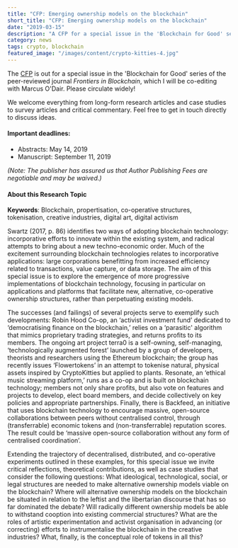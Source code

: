 ```yaml
---
title: "CFP: Emerging ownership models on the blockchain"
short_title: "CFP: Emerging ownership models on the blockchain"
date: "2019-03-15"
description: "A CFP for a special issue in the 'Blockchain for Good' series of the Frontiers in Blockchain, which I am co-editing with Marcus O'Dair"
category: news
tags: crypto, blockchain
featured_image: "/images/content/crypto-kitties-4.jpg"
---
```


The [CFP](https://www.frontiersin.org/research-topics/10083/emerging-ownership-models-on-the-blockchain) is out for a special issue in the 'Blockchain for Good' series of the peer-reviewed journal _Frontiers in Blockchain_, which I will be co-editing with Marcus O'Dair. Please circulate widely!

We welcome everything from long-form research articles and case studies to survey articles and critical commentary. Feel free to get in touch directly to discuss ideas.

#### Important deadlines:
- Abstracts: May 14, 2019
- Manuscript: September 11, 2019

_(Note: The publisher has assured us that Author Publishing Fees are negotiable and may be waived.)_

#### About this Research Topic

**Keywords**: Blockchain, propertisation, co-operative structures, tokenisation, creative industries, digital art, digital activism

Swartz (2017, p. 86) identifies two ways of adopting blockchain technology: incorporative efforts to innovate within the existing system, and radical attempts to bring about a new techno-economic order. Much of the excitement surrounding blockchain technologies relates to incorporative applications: large corporations benefitting from increased efficiency related to transactions, value capture, or data storage. The aim of this special issue is to explore the emergence of more progressive implementations of blockchain technology, focusing in particular on applications and platforms that facilitate new, alternative, co-operative ownership structures, rather than perpetuating existing models.

The successes (and failings) of several projects serve to exemplify such developments: Robin Hood Co-op, an ‘activist investment fund’ dedicated to ‘democratising finance on the blockchain,’ relies on a ‘parasitic' algorithm that mimics proprietary trading strategies, and returns profits to its members. The ongoing art project terra0 is a self-owning, self-managing, ‘technologically augmented forest’ launched by a group of developers, theorists and researchers using the Ethereum blockchain; the group has recently issues ‘Flowertokens’ in an attempt to tokenise natural, physical assets inspired by CryptoKitties but applied to plants. Resonate, an ‘ethical music streaming platform,’ runs as a co-op and is built on blockchain technology; members not only share profits, but also vote on features and projects to develop, elect board members, and decide collectively on key policies and appropriate partnerships. Finally, there is Backfeed, an initiative that uses blockchain technology to encourage massive, open-source collaborations between peers without centralised control, through (transferrable) economic tokens and (non-transferrable) reputation scores. The result could be ‘massive open-source collaboration without any form of centralised coordination’.

Extending the trajectory of decentralised, distributed, and co-operative experiments outlined in these examples, for this special issue we invite critical reflections, theoretical contributions, as well as case studies that consider the following questions: What ideological, technological, social, or legal structures are needed to make alternative ownership models viable on the blockchain? Where will alternative ownership models on the blockchain be situated in relation to the leftist and the libertarian discourse that has so far dominated the debate? Will radically different ownership models be able to withstand cooption into existing commercial structures? What are the roles of artistic experimentation and activist organisation in advancing (or correcting) efforts to instrumentalise the blockchain in the creative industries? What, finally, is the conceptual role of tokens in all this?
